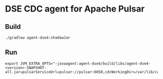 # DSE CDC agent for Apache Pulsar

## Build

    ./gradlew agent-dse4:shadowJar

## Run

    export JVM_EXTRA_OPTS="-javaagent:agent-dse4/build/libs/agent-dse4-<version>-SNAPSHOT-all.jar=pulsarServiceUrl=pulsar://pulsar:6650,cdcWorkingDir=/var/lib/cassandra/cdc"


